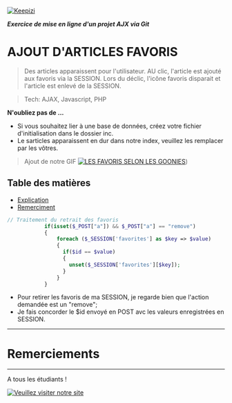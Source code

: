 <a href="www.keepizi.com"><img src="https://www.keepizi.com/wp-content/uploads/2018/08/Logo-Keepizi_violet_mobile.png" title="Keepizi" alt="Keepizi"></a>

***Exercice de mise en ligne d'un projet AJX via Git***

# AJOUT D'ARTICLES FAVORIS
> Des articles apparaissent pour l'utilisateur. AU clic, l'article est ajouté aux favoris via la SESSION. Lors du déclic, l'icône favoris disparait et l'article est enlevé de la SESSION.

> Tech: AJAX, Javascript, PHP

**N'oubliez pas de ...**
- Si vous souhaitez lier à une base de données, créez votre fichier d'initialisation dans le dossier inc.
- Le sarticles apparaissent en dur dans notre index, veuillez les remplacer par les vôtres.

> Ajout de notre GIF [![LES FAVORIS SELON LES GOONIES](https://media.giphy.com/media/UWKGHQa8ze32U/giphy.gif)]())

## Table des matières 

- [Explication](#explication)
- [Remerciment](#remerciement)

```PHP
// Traitement du retrait des favoris
            if(isset($_POST["a"]) && $_POST["a"] == "remove")
            {
                foreach ($_SESSION['favorites'] as $key => $value)
                {
                  if($id == $value)
                  {
                    unset($_SESSION['favorites'][$key]);
                  }
                }
            }
```
- Pour retirer les favoris de ma SESSION, je regarde bien que l'action demandée est un "remove";
- Je fais concorder le $id envoyé en POST avc les valeurs enregistrées en SESSION.

---
# Remerciements
---

A tous les étudiants !

[![Veuillez visiter notre site](https://media.giphy.com/media/cJ7gVV0QL9RPG/giphy.gif)](https://www.keepizi.com/)